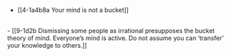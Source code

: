 - [[4-1a4b8a Your mind is not a bucket]]
<br>
- [[9-1d2b Dismissing some people as irrational presupposes the bucket theory of mind. Everyone’s mind is active. Do not assume you can ‘transfer’ your knowledge to others.]]
